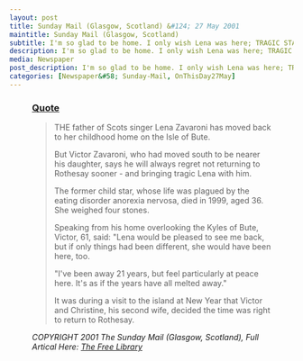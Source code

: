 ```yaml
---
layout: post
title: Sunday Mail (Glasgow, Scotland) &#124; 27 May 2001
maintitle: Sunday Mail (Glasgow, Scotland)
subtitle: I'm so glad to be home. I only wish Lena was here; TRAGIC STAR'S DAD RETURNS TO ROTHESAY AFTER 21 YEARS
description: I'm so glad to be home. I only wish Lena was here; TRAGIC STAR'S DAD RETURNS TO ROTHESAY AFTER 21 YEARS
media: Newspaper
post_description: I'm so glad to be home. I only wish Lena was here; TRAGIC STAR'S DAD RETURNS TO ROTHESAY AFTER 21 YEARS
categories: [Newspaper&#58; Sunday-Mail, OnThisDay27May]
---
```


<figure class="fig3">
<div class="Cardlayout">
<div class="CardItem">
<h3 id="infobox1" class="infobox"><a href="#infobox1">Quote</a></h3>
</div>
<div class="CardItem split">
<blockquote>
<p>THE father of Scots singer Lena Zavaroni has moved back to her childhood home on the Isle of Bute.</p>
<p>But Victor Zavaroni, who had moved south to be nearer his daughter, says he will always regret not returning to Rothesay sooner - and bringing tragic Lena with him.</p>
<p>The former child star, whose life was plagued by the eating disorder anorexia nervosa, died in 1999, aged 36. She weighed four stones.</p>
<p>Speaking from his home overlooking the Kyles of Bute, Victor, 61, said: "Lena would be pleased to see me back, but if only things had been different, she would have been here, too.</p>
<p>"I've been away 21 years, but feel particularly at peace here. It's as if the years have all melted away."</p>
<p>It was during a visit to the island at New Year that Victor and Christine, his second wife, decided the time was right to return to Rothesay.</p>
</blockquote>
<cite>COPYRIGHT 2001 The Sunday Mail (Glasgow, Scotland), Full Artical Here: <a class="external-link" href="https://www.thefreelibrary.com/I%27m+so+glad+to+be+home.+I+only+wish+Lena+was+here%3b+TRAGIC+STAR%27S+DAD...-a075060795">The Free Library</a></cite>
</div></div>
</figure>

